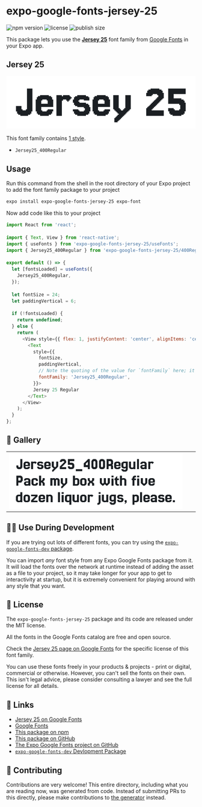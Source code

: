 # expo-google-fonts-jersey-25

![npm version](https://flat.badgen.net/npm/v/expo-google-fonts-jersey-25)
![license](https://flat.badgen.net/github/license/expo/google-fonts)
![publish size](https://flat.badgen.net/packagephobia/install/expo-google-fonts-jersey-25)

This package lets you use the [**Jersey 25**](https://fonts.google.com/specimen/Jersey+25) font family from [Google Fonts](https://fonts.google.com/) in your Expo app.

## Jersey 25

![Jersey 25](./font-family.png)

This font family contains [1 style](#-gallery).

- `Jersey25_400Regular`

## Usage

Run this command from the shell in the root directory of your Expo project to add the font family package to your project
```sh
expo install expo-google-fonts-jersey-25 expo-font
```

Now add code like this to your project
```js
import React from 'react';

import { Text, View } from 'react-native';
import { useFonts } from 'expo-google-fonts-jersey-25/useFonts';
import { Jersey25_400Regular } from 'expo-google-fonts-jersey-25/400Regular';

export default () => {
  let [fontsLoaded] = useFonts({
    Jersey25_400Regular,
  });

  let fontSize = 24;
  let paddingVertical = 6;

  if (!fontsLoaded) {
    return undefined;
  } else {
    return (
      <View style={{ flex: 1, justifyContent: 'center', alignItems: 'center' }}>
        <Text
          style={{
            fontSize,
            paddingVertical,
            // Note the quoting of the value for `fontFamily` here; it expects a string!
            fontFamily: 'Jersey25_400Regular',
          }}>
          Jersey 25 Regular
        </Text>
      </View>
    );
  }
};

```

## 🔡 Gallery


||||
|-|-|-|
|![Jersey25_400Regular](.//400Regular/Jersey25_400Regular.ttf.png)||||


## 👩‍💻 Use During Development

If you are trying out lots of different fonts, you can try using the [`expo-google-fonts-dev` package](https://github.com/freeboub/google-fonts/tree/master/font-packages/dev#readme).

You can import *any* font style from any Expo Google Fonts package from it. It will load the fonts
over the network at runtime instead of adding the asset as a file to your project, so it may take longer
for your app to get to interactivity at startup, but it is extremely convenient
for playing around with any style that you want.

## 📖 License

The `expo-google-fonts-jersey-25` package and its code are released under the MIT license.

All the fonts in the Google Fonts catalog are free and open source.

Check the [Jersey 25 page on Google Fonts](https://fonts.google.com/specimen/Jersey+25) for the specific license of this font family.

You can use these fonts freely in your products & projects - print or digital, commercial or otherwise. However, you can't sell the fonts on their own. This isn't legal advice, please consider consulting a lawyer and see the full license for all details.

## 🔗 Links

- [Jersey 25 on Google Fonts](https://fonts.google.com/specimen/Jersey+25)
- [Google Fonts](https://fonts.google.com/)
- [This package on npm](https://www.npmjs.com/package/expo-google-fonts-jersey-25)
- [This package on GitHub](https://github.com/freeboub/google-fonts/tree/master/font-packages/jersey-25)
- [The Expo Google Fonts project on GitHub](https://github.com/freeboub/google-fonts)
- [`expo-google-fonts-dev` Devlopment Package](https://github.com/freeboub/google-fonts/tree/master/font-packages/dev)

## 🤝 Contributing

Contributions are very welcome! This entire directory, including what you are reading now, was generated from code. Instead of submitting PRs to this directly, please make contributions to [the generator](https://github.com/freeboub/google-fonts/tree/master/packages/generator) instead.
